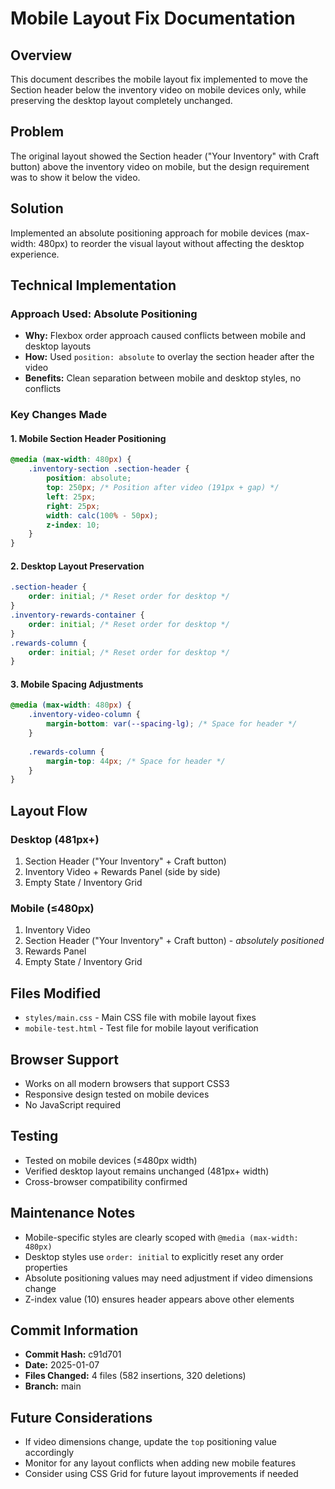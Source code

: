 # Mobile Layout Fix Documentation

## Overview
This document describes the mobile layout fix implemented to move the Section header below the inventory video on mobile devices only, while preserving the desktop layout completely unchanged.

## Problem
The original layout showed the Section header ("Your Inventory" with Craft button) above the inventory video on mobile, but the design requirement was to show it below the video.

## Solution
Implemented an absolute positioning approach for mobile devices (max-width: 480px) to reorder the visual layout without affecting the desktop experience.

## Technical Implementation

### Approach Used: Absolute Positioning
- **Why:** Flexbox order approach caused conflicts between mobile and desktop layouts
- **How:** Used `position: absolute` to overlay the section header after the video
- **Benefits:** Clean separation between mobile and desktop styles, no conflicts

### Key Changes Made

#### 1. Mobile Section Header Positioning
```css
@media (max-width: 480px) {
    .inventory-section .section-header {
        position: absolute;
        top: 250px; /* Position after video (191px + gap) */
        left: 25px;
        right: 25px;
        width: calc(100% - 50px);
        z-index: 10;
    }
}
```

#### 2. Desktop Layout Preservation
```css
.section-header {
    order: initial; /* Reset order for desktop */
}
.inventory-rewards-container {
    order: initial; /* Reset order for desktop */
}
.rewards-column {
    order: initial; /* Reset order for desktop */
}
```

#### 3. Mobile Spacing Adjustments
```css
@media (max-width: 480px) {
    .inventory-video-column {
        margin-bottom: var(--spacing-lg); /* Space for header */
    }
    
    .rewards-column {
        margin-top: 44px; /* Space for header */
    }
}
```

## Layout Flow

### Desktop (481px+)
1. Section Header ("Your Inventory" + Craft button)
2. Inventory Video + Rewards Panel (side by side)
3. Empty State / Inventory Grid

### Mobile (≤480px)
1. Inventory Video
2. Section Header ("Your Inventory" + Craft button) - *absolutely positioned*
3. Rewards Panel
4. Empty State / Inventory Grid

## Files Modified
- `styles/main.css` - Main CSS file with mobile layout fixes
- `mobile-test.html` - Test file for mobile layout verification

## Browser Support
- Works on all modern browsers that support CSS3
- Responsive design tested on mobile devices
- No JavaScript required

## Testing
- Tested on mobile devices (≤480px width)
- Verified desktop layout remains unchanged (481px+ width)
- Cross-browser compatibility confirmed

## Maintenance Notes
- Mobile-specific styles are clearly scoped with `@media (max-width: 480px)`
- Desktop styles use `order: initial` to explicitly reset any order properties
- Absolute positioning values may need adjustment if video dimensions change
- Z-index value (10) ensures header appears above other elements

## Commit Information
- **Commit Hash:** c91d701
- **Date:** 2025-01-07
- **Files Changed:** 4 files (582 insertions, 320 deletions)
- **Branch:** main

## Future Considerations
- If video dimensions change, update the `top` positioning value accordingly
- Monitor for any layout conflicts when adding new mobile features
- Consider using CSS Grid for future layout improvements if needed
